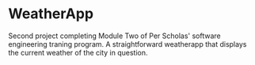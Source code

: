 # WeatherApp
Second project completing Module Two of Per Scholas' software engineering traning program. A straightforward weatherapp that displays the current weather of the city in question.